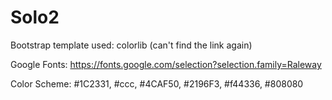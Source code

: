 # Solo2

Bootstrap template used: colorlib (can't find the link again)

Google Fonts: https://fonts.google.com/selection?selection.family=Raleway

Color Scheme: #1C2331, #ccc, #4CAF50, #2196F3, #f44336, #808080
